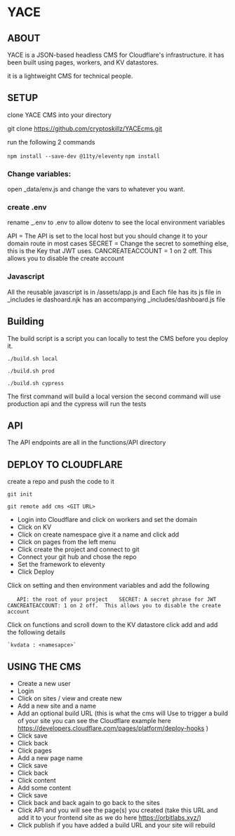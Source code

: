 # YACE


## ABOUT

YACE is a JSON-based headless CMS for Cloudflare's infrastructure.  it has been built using pages, workers, and KV datastores. 

it is a lightweight CMS for technical people.

## SETUP


clone YACE CMS into your directory

git clone https://github.com/cryptoskillz/YACEcms.git

run  the following 2 commands

`npm install --save-dev @11ty/eleventy`
`npm install `


### Change variables:

open _data/env.js and change the vars to whatever you want.

### create .env

rename _.env to .env to allow dotenv to see the local environment variables 

API = The API is set to the local host but you should change it to your domain route in most cases
SECRET = Change the secret to something else, this is the Key that JWT uses. 
CANCREATEACCOUNT = 1 on 2 off.  This allows you to disable the create account

### Javascript

All the reusable javascript is in /assets/app.js and 
Each file has its js file in _includes ie dashoard.njk has an accompanying _includes/dashboard.js file 


## Building 

The build script is a script you can locally to test the CMS before you deploy it.

`./build.sh local`   

`./build.sh prod`

`./build.sh cypress`

The first command will build a local version the second command will use production api and the cypress will run the tests

## API

The API endpoints are all in the functions/API directory

## DEPLOY TO CLOUDFLARE 

create a repo and push the code to it

`git init`

`git remote add cms <GIT URL>`

* Login into Cloudflare and click on workers and set the domain
* Click on KV 
* Click on create namespace give it a name and click add
* Click on pages from the left menu
* Click create the project and connect to git
* Connect your git hub and chose the repo
* Set the framework to eleventy
* Click Deploy

Click on setting and then environment variables and add the following

`	API: the root of your project`
`	SECRET: A secret phrase for JWT`
`	CANCREATEACCOUNT: 1 on 2 off.  This allows you to disable the create account`

Click on functions and scroll down to the KV datastore
click add and add the following details

	`kvdata : <namesapce>`


## USING THE CMS

* Create a new user 
* Login 
* Click on sites / view and create new
* Add a new site and a name
* Add an optional build URL (this is what the cms will Use to trigger a build of your site you can see the Cloudflare example here https://developers.cloudflare.com/pages/platform/deploy-hooks )
* Click save
* Click back
* Click pages
* Add a new page name
* Click save
* Click back
* Click content
* Add some content
* Click save
* Click back and back again to go back to the sites
* Click API and you will see the page(s) you created (take this URL and add it to your frontend site as we do here https://orbitlabs.xyz/)
* Click publish if you have added a build URL and your site will rebuild